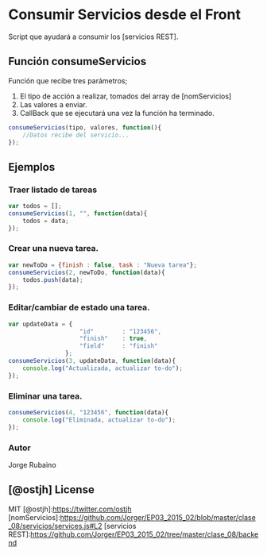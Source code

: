 # Consumir Servicios desde el Front

Script que ayudará a consumir los [servicios REST].

## Función consumeServicios

Función que recibe tres parámetros;

1. El tipo de acción a realizar, tomados del array de [nomServicios]
2. Las valores a enviar.
3. CallBack que se ejecutará una vez la función ha terminado.

```javascript
consumeServicios(tipo, valores, function(){
    //Datos recibe del servicio...
});
```

## Ejemplos 

### Traer listado de tareas

```javascript
var todos = [];
consumeServicios(1, "", function(data){
    todos = data;
});
```

### Crear una nueva tarea.

```javascript
var newToDo = {finish : false, task : "Nueva tarea"};
consumeServicios(2, newToDo, function(data){
    todos.push(data);
});
```

### Editar/cambiar de estado una tarea.

```javascript
var updateData = {
                    "id"        : "123456",
                    "finish"    : true,
                    "field"     : "finish"
                };
consumeServicios(3, updateData, function(data){
    console.log("Actualizada, actualizar to-do");
});
```

### Eliminar una tarea.

```javascript
consumeServicios(4, "123456", function(data){
    console.log("Eliminada, actualizar to-do");
});
```


### Autor
Jorge Rubaino

[@ostjh]
License
----
MIT
[@ostjh]:https://twitter.com/ostjh
[nomServicios]:https://github.com/Jorger/EP03_2015_02/blob/master/clase_08/servicios/services.js#L2
[servicios REST]:https://github.com/Jorger/EP03_2015_02/tree/master/clase_08/backend
